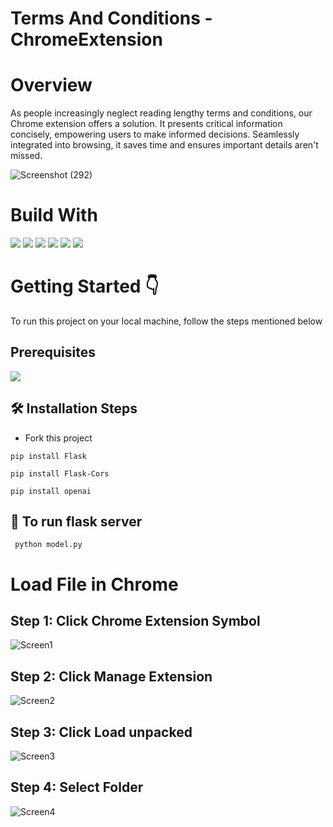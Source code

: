﻿# Terms And Conditions -ChromeExtension
# Overview
As people increasingly neglect reading lengthy terms and conditions, our Chrome extension offers a solution. It presents critical information concisely, empowering users to make informed decisions. Seamlessly integrated into browsing, it saves time and ensures important details aren't missed. 


![Screenshot (292)](https://github.com/rohith1222004/Terms-Condition-ChromeExtension/assets/92452259/7f0bdf5b-6f71-4ad7-a1c3-f6b9bd1be4f5)


# Build With
<img src="https://camo.githubusercontent.com/cdb30eb4a1d9b585db4fcde9e80bb9428518567d50f5a3eb98c5d3ab8ded5d63/68747470733a2f2f696d672e736869656c64732e696f2f62616467652f4f70656e41492d3431323939312e7376673f7374796c6565266c6f676f3d4f70656e4149266c6f676f436f6c6f723d7768697465">
<img src ="https://img.shields.io/badge/JavaScript-323330?style=for-the-badge&logo=javascript&logoColor=F7DF1E"/>
<img src ="https://img.shields.io/badge/Flask-000000?style=for-the-badge&logo=flask&logoColor=white"/> 
<img src="https://img.shields.io/badge/Python-FFD43B?style=for-the-badge&logo=python&logoColor=blue" />
<img src="https://img.shields.io/badge/HTML5-E34F26?style=for-the-badge&logo=html5&logoColor=white" />
<img src= "https://img.shields.io/badge/CSS3-1572B6?style=for-the-badge&logo=css3&logoColor=white">

# Getting Started 👇
To run this project on your local machine, follow the steps mentioned below
## Prerequisites 
<img src ="https://img.shields.io/badge/Python-FFD43B?style=for-the-badge&logo=python&logoColor=blue">

## <g-emoji class="g-emoji" alias="hammer_and_wrench" fallback-src="https://github.githubassets.com/images/icons/emoji/unicode/1f6e0.png">🛠️</g-emoji>  Installation Steps
* Fork this project
```
pip install Flask
```
```
pip install Flask-Cors
```
```
pip install openai
```
## 🚀 To run flask server
```
 python model.py
```
# Load File in Chrome 
## Step 1: Click Chrome Extension Symbol
![Screen1](https://github.com/rohith1222004/Terms-Condition-ChromeExtension/assets/92452259/b9895830-903e-4923-9d30-303719b87944)
## Step 2: Click Manage Extension 
![Screen2](https://github.com/rohith1222004/Terms-Condition-ChromeExtension/assets/92452259/10a4908f-cf07-4cca-be01-0c1eea5c2293)
## Step 3: Click Load unpacked
![Screen3](https://github.com/rohith1222004/Terms-Condition-ChromeExtension/assets/92452259/924b2ff3-60f4-41ff-87cf-03f21a1e1ffb)
## Step 4: Select Folder 
![Screen4](https://github.com/rohith1222004/Terms-Condition-ChromeExtension/assets/92452259/a0d22b21-b39f-4514-a5d7-6521ef0f553f)




